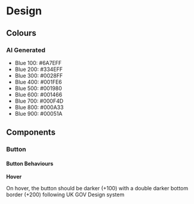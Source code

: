 # Design

## Colours

### AI Generated

-   Blue 100: #6A7EFF
-   Blue 200: #334EFF
-   Blue 300: #0028FF
-   Blue 400: #001FE6
-   Blue 500: #001980
-   Blue 600: #001466
-   Blue 700: #000F4D
-   Blue 800: #000A33
-   Blue 900: #00051A

## Components

### Button

#### Button Behaviours

**Hover**

On hover, the button should be darker (+100) with a double darker bottom border (+200) following UK GOV Design system
